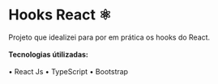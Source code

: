 # Hooks React ⚛

Projeto que idealizei para por em prática os hooks do React.<br/><br/>
**Tecnologias útilizadas:** <br/><br/>
• React Js • TypeScript • Bootstrap <br/><br/>

